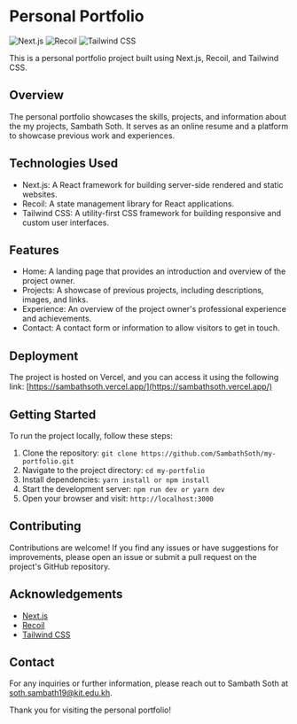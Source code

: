 # Personal Portfolio

![Next.js](https://img.shields.io/badge/Next.js-12.2-blueviolet) ![Recoil](https://img.shields.io/badge/Recoil-0.6.1-orange) ![Tailwind CSS](https://img.shields.io/badge/Tailwind%20CSS-3.0.7-blue)

This is a personal portfolio project built using Next.js, Recoil, and Tailwind CSS.

## Overview

The personal portfolio showcases the skills, projects, and information about the my projects, Sambath Soth. It serves as an online resume and a platform to showcase previous work and experiences.

## Technologies Used

-   Next.js: A React framework for building server-side rendered and static websites.
-   Recoil: A state management library for React applications.
-   Tailwind CSS: A utility-first CSS framework for building responsive and custom user interfaces.

## Features

-   Home: A landing page that provides an introduction and overview of the project owner.
-   Projects: A showcase of previous projects, including descriptions, images, and links.
-   Experience: An overview of the project owner's professional experience and achievements.
-   Contact: A contact form or information to allow visitors to get in touch.

## Deployment

The project is hosted on Vercel, and you can access it using the following link: [https://sambathsoth.vercel.app/](https://sambathsoth.vercel.app/)

## Getting Started

To run the project locally, follow these steps:

1. Clone the repository: `git clone https://github.com/SambathSoth/my-portfolio.git`
2. Navigate to the project directory: `cd my-portfolio`
3. Install dependencies: `yarn install or npm install`
4. Start the development server: `npm run dev or yarn dev`
5. Open your browser and visit: `http://localhost:3000`

## Contributing

Contributions are welcome! If you find any issues or have suggestions for improvements, please open an issue or submit a pull request on the project's GitHub repository.

## Acknowledgements

-   [Next.js](https://nextjs.org/)
-   [Recoil](https://recoiljs.org/)
-   [Tailwind CSS](https://tailwindcss.com/)

## Contact

For any inquiries or further information, please reach out to Sambath Soth at [soth.sambath19@kit.edu.kh](mailto:soth.sambath19@kit.edu.kh).

Thank you for visiting the personal portfolio!
